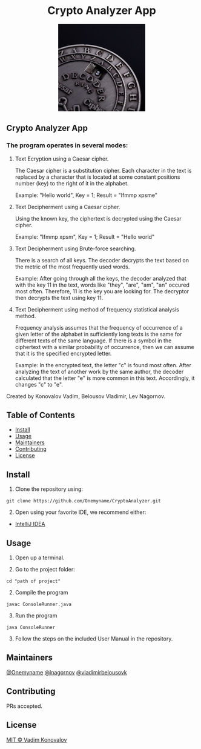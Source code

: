 <div align="center">
    <h1>Crypto Analyzer App</h1>
    <img src="CaesarCipher.png" width="230" height="230">
</div>

## <h2>Crypto Analyzer App </h2>

<h3>The program operates in several modes: </h3>
<ol> 
<li>Text Ecryption using a Caesar cipher. </li>
<p></p>
The Caesar cipher is a substitution cipher. Each character in the text is replaced by a character that is located at some constant positions number (key) to the right of it in the alphabet.
<p></p>   
Example: "Hello world", Key = 1;  Result = "Ifmmp xpsme"  
<p></p>   
<li>Text Decipherment using a Caesar cipher. </li>
<p></p>
Using the known key, the ciphertext is decrypted using the Caesar cipher.
<p></p>
Example: "Ifmmp xpsm", Key = 1;  Result = "Hello world"
<p></p>   
<li>Text Decipherment using Brute-force searching. </li>
<p></p>
There is a search of all keys. The decoder decrypts the text based on the metric of the most frequently used words.
<p></p>
Example: After going through all the keys, the decoder analyzed that with the key 11 in the text, words like "they", "are", "am", "an" occured most often. Therefore, 11 is the key you are looking for. The decryptor then decrypts the text using key 11.
<p></p> 
<li> Text Decipherment using method of frequency statistical analysis method. </li>
<p></p>
Frequency analysis assumes that the frequency of occurrence of a given letter of the alphabet in sufficiently long texts is the same for different texts of the same language. If there is a symbol in the ciphertext with a similar probability of occurrence, then we can assume that it is the specified encrypted letter.
<p></p>    
Example:
In the encrypted text, the letter "c" is found most often. After analyzing the text of another work by the same author, the decoder calculated that the letter "e" is more common in this text. Accordingly, it changes "c" to "e".   
<p></p>
</ol>    
Created by Konovalov Vadim, Belousov Vladimir, Lev Nagornov.

## Table of Contents

- [Install](#install)
- [Usage](#usage)
- [Maintainers](#maintainers)
- [Contributing](#contributing)
- [License](#license)
 
## Install

1. Clone the repository using:

```
git clone https://github.com/Onemyname/CryptoAnalyzer.git
```

2. Open using your favorite IDE, we recommend either: 
* [IntelliJ IDEA](https://www.jetbrains.com/idea/)


## Usage

1. Open up a terminal.

2. Go to the project folder:
```
cd "path of project"
```
2. Compile the program
 ```
javac СonsoleRunner.java
``` 
3. Run the program
```
java ConsoleRunner
```  
3. Follow the steps on the included User Manual in the repository.

## Maintainers

[@Onemyname](https://github.com/Onemyname)
[@lnagornov](https://github.com/lnagornov)
[@vladimirbelousovk](https://github.com/vladimirbelousovk)

## Contributing

PRs accepted.

## License

[MIT © Vadim Konovalov](LICENSE.txt)
